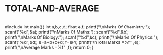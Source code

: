 # TOTAL-AND-AVERAGE
<br>
#include<stdio.h>
int main(){
	int a,b,c,d;
	float e,f;
	printf("\nMarks Of Chemistry:");
	scanf("%d",&a);
	printf("\nMarks Of Maths:");
	scanf("%d",&b);
	printf("\nMarks Of Biology:");
	scanf("%d",&c);
	printf("\nMarks Of Physics:");
	scanf("%d",&d);
	e=a+b+c+d;
	f=e/4;
	printf("\nTotal Marks =%f" ,e);
	printf("\nAverage Marks =%f" ,f);
	return 0;
}
